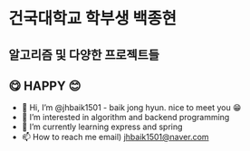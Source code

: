 # 건국대학교 학부생 백종현
## 알고리즘 및 다양한 프로젝트들
## 😋 HAPPY 😊
- 👋 Hi, I’m @jhbaik1501 - baik jong hyun. nice to meet you 😁
- 👀 I’m interested in algorithm and backend programming
- 🌱 I’m currently learning express and spring
- 📫 How to reach me email) jhbaik1501@naver.com

<!---
jhbaik1501/jhbaik1501 is a ✨ special ✨ repository because its `README.md` (this file) appears on your GitHub profile.
You can click the Preview link to take a look at your changes.
--->
